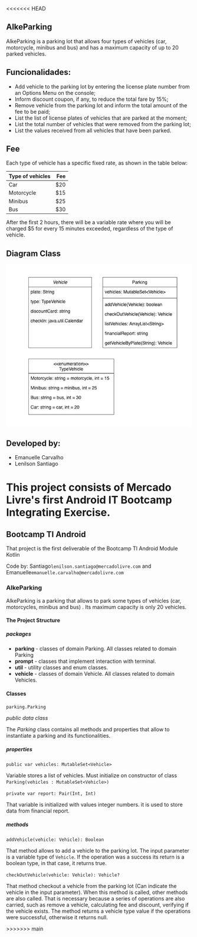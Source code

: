 <<<<<<< HEAD
## AlkeParking
AlkeParking is a parking lot that allows four types of vehicles (car, motorcycle, minibus and bus)
and has a maximum capacity of up to 20 parked vehicles.

## Funcionalidades:
- Add vehicle to the parking lot by entering the license plate number from an Options Menu on the console;
- Inform discount coupon, if any, to reduce the total fare by 15%;
- Remove vehicle from the parking lot and inform the total amount of the fee to be paid;
- List the list of license plates of vehicles that are parked at the moment;
- List the total number of vehicles that were removed from the parking lot;
- List the values received from all vehicles that have been parked.

## Fee

Each type of vehicle has a specific fixed rate, as shown in the table below:

| Type of vehicles   | Fee |
| ------------------ |----:|
| Car                | $20 |
| Motorcycle         | $15 |
| Minibus            | $25 |
| Bus                | $30 |

After the first 2 hours, there will be a variable rate where you will be charged $5 for every 15 minutes exceeded, regardless of the type of vehicle.
## Diagram Class

![AlkeParkingDiagramClass](AlkeParkingDiagramClass.png)

## Developed by:
- Emanuelle Carvalho
- Lenilson Santiago

This project consists of Mercado Livre's first Android IT Bootcamp Integrating Exercise.
=======
<h2>Bootcamp TI Android</h2>
<p>That project is the first deliverable of the Bootcamp TI Android Module Kotlin</p>
<p>Code by: Santiago<code>lenilson.santiago@mercadolivre.com</code> and Emanuelle<code>emanuelle.carvalho@mercadolivre.com </code>
<h3>AlkeParking</h3>
<p>AlkeParking is a parking that allows to park some types of vehicles (car, motorcycles, minibus and bus) . Its maximum capacity is only 20 vehicles. </p>
<h4>The Project Structure</h4>

<h5>packages</h5>
<ul>
    <li><b>parking</b> - classes of domain Parking. All classes related to domain Parking</li>
    <li><b>prompt</b> - classes that implement interaction with terminal.</li>
    <li><b>util</b> - utility classes and enum classes.</li>
    <li><b>vehicle</b> - classes of domain Vehicle. All classes related to domain Vehicles.</li>
</ul>

<h4>Classes</h4>
<code>parking.Parking</code>
<p><i>public data class</i></p>
<p>The <i>Parking</i> class contains all methods and properties that allow to instantiate a parking and its functionalities. </p>
<h5>properties</h5>

<code>public var vehicles: MutableSet&#x0003C;Vehicle&#x0003E;</code>
<p>Variable stores a list of vehicles. Must initialize on constructor of class <code>Parking(vehicles : MutableSet&#x0003C;Vehicle&#x0003E;)</code></p>

<code>private var report: Pair(Int, Int)</code>
<p>That variable is initialized with values integer numbers. it is used to store data from financial report.</p>

<h5>methods</h5>
<code>addVehicle(vehicle: Vehicle): Boolean</code>
<p>That method allows to add a vehicle to the parking lot. The input parameter is a variable type of <code>Vehicle</code>. If the operation was a success its return is a boolean type, in that case, it returns true.</p>

<code>checkOutVehicle(vehicle: Vehicle): Vehicle?</code>
<p>That method checkout a vehicle from the parking lot (Can indicate the vehicle in the input parameter). When this method is called, other methods are also called.
That is necessary because a series of operations are also carried, such as remove a vehicle, calculating fee and discount, verifying if the vehicle exists.
The method returns a vehicle type value if the operations were successful, otherwise it returns null.</p>
>>>>>>> main
